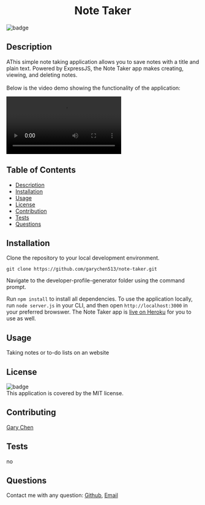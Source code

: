 
<h1 align="center">Note Taker</h1>

![badge](https://img.shields.io/badge/license-MIT-brightgreen)<br />

## Description 
AThis simple note taking application allows you to save notes with a title and plain text. Powered by ExpressJS, the Note Taker app makes creating, viewing, and deleting notes. <br />
<br/>
Below is the video demo showing the functionality of the application:<br />
  
![README Generator](./video/video.mp4)

## Table of Contents

- [Description](#description)
- [Installation](#installation)
- [Usage](#usage)
- [License](#license)
- [Contribution](#contributing)
- [Tests](#tests)
- [Questions](#questions)

## Installation
Clone the repository to your local development environment.
```
git clone https://github.com/garychen513/note-taker.git
```
Navigate to the developer-profile-generator folder using the command prompt.

Run `npm install` to install all dependencies. To use the application locally, run `node server.js` in your CLI, and then open `http://localhost:3000` in your preferred browswer. The Note Taker app is [live on Heroku](https://afternoon-plains-57987.herokuapp.com/) for you to use as well.


## Usage
Taking notes or to-do lists on an website

## License
![badge](https://img.shields.io/badge/license-MIT-brightgreen)<br />
This application is covered by the MIT license.

## Contributing
[Gary Chen](https://github.com/GaryChen513)

## Tests
no

## Questions
Contact me with any question: [Github](https://github.com/GaryChen513), 
[Email](mailto:garychen19970513@gmail.com)

